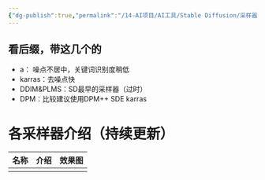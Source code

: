 ```yaml
---
{"dg-publish":true,"permalink":"/14-AI项目/AI工具/Stable Diffusion/采样器/","dgPassFrontmatter":true,"created":"2024-01-15T09:24:08.663+08:00","updated":"2024-01-19T08:47:46.000+08:00"}
---
```



## 看后缀，带这几个的
- a： 噪点不居中，关键词识别度稍低
- karras：去噪点快
- DDIM&PLMS：SD最早的采样器（过时）
- DPM：比较建议使用DPM++ SDE karras


# 各采样器介绍（持续更新）
| 名称 | 介绍 | 效果图 |
| ---- | ---- | ---- |
|  |  |  |